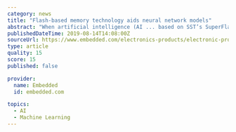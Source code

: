```yaml
---
category: news
title: "Flash-based memory technology aids neural network models"
abstract: "When artificial intelligence (AI ... based on SST’s SuperFlash technology and optimized to perform vector matrix multiplication (VMM) for neural networks. It improves system architecture implementation of VMM through an analog in-memory compute approach ..."
publishedDateTime: 2019-08-14T14:08:00Z
sourceUrl: https://www.embedded.com/electronics-products/electronic-product-reviews/mcus-processors-and-socs/4462226/Flash-based-memory-technology-aids-neural-network-models
type: article
quality: 15
score: 15
published: false

provider:
  name: Embedded
  id: embedded.com

topics:
  - AI
  - Machine Learning
---
```

